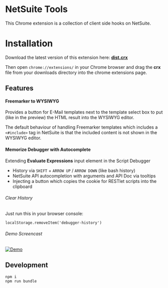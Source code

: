 # NetSuite Tools

This Chrome extension is a collection of client side hooks on NetSuite.

# Installation

Download the latest version of this extension here: __[dist.crx](https://github.com/netsuite-devtools/chrome-web-extensions/raw/master/dist.crx)__

Then open `chrome://extensions/` in
your Chrome browser and drag the __crx__ file from your downloads directory into the chrome extensions page.

## Features

#### Freemarker to WYSIWYG

Provides a button for E-Mail templates next to the template select box to put (like in the preview)
the HTML result into the WYSIWYG editor.

The default behaviour of handling Freemarker templates which
includes a `<#include>` tag in NetSuite is that the included content is not shown in the WYSIWYG editor.

#### Memorize Debugger with Autocomplete

Extending __Evaluate Expressions__ input element in the Script Debugger

- History via `SHIFT` + `ARROW UP` / `ARROW DOWN` (like bash history)
- NetSuite API autocompletion with arguments and API Doc via tooltips
- Injecting a button which copies the cookie for RESTlet scripts into the clipboard

###### Clear History
Just run this in your browser console:

```
localStorage.removeItem('debugger-history')
```

###### Demo Screencast
[![Demo](http://img.youtube.com/vi/1x8QxyyGy_c/0.jpg)](https://www.youtube.com/watch?v=1x8QxyyGy_c)


## Development

```
npm i
npm run bundle
```
